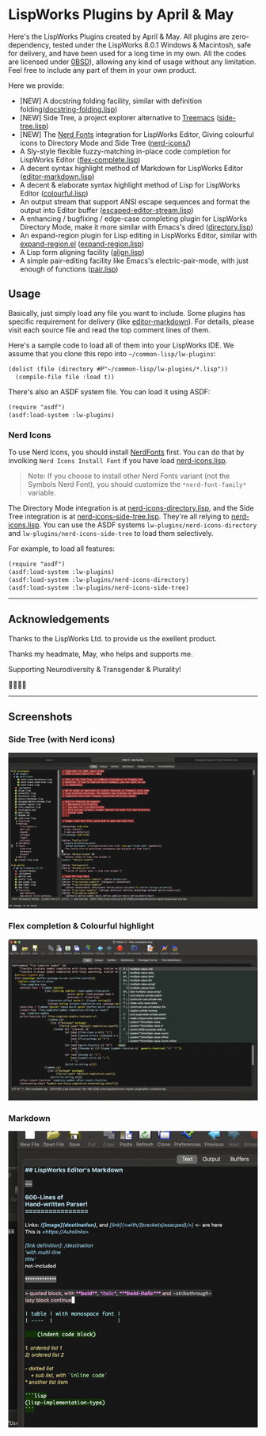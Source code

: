 # LispWorks Plugins by April & May

Here's the LispWorks Plugins created by April & May. All plugins are
zero-dependency, tested under the LispWorks 8.0.1 Windows & Macintosh,
safe for delivery, and have been used for a long time in my own. All
the codes are licensed under
[0BSD](https://spdx.org/licenses/0BSD.html)), allowing any kind of
usage without any limitation. Feel free to include any part of them in
your own product.

Here we provide:

- [NEW] A docstring folding facility, similar with definition folding([docstring-folding.lisp](./docstring-folding.lisp))
- [NEW] Side Tree, a project explorer alternative to [Treemacs](https://github.com/Alexander-Miller/treemacs) ([side-tree.lisp](./side-tree.lisp))
- [NEW] The [Nerd Fonts](https://www.nerdfonts.com) integration for LispWorks Editor, Giving colourful icons to Directory Mode and Side Tree ([nerd-icons/](./nerd-icons/))
- A Sly-style flexible fuzzy-matching in-place code completion for LispWorks Editor ([flex-complete.lisp](./flex-complete.lisp))
- A decent syntax highlight method of Markdown for LispWorks Editor ([editor-markdown.lisp](./editor-markdown.lisp))
- A decent & elaborate syntax highlight method of Lisp for LispWorks Editor ([colourful.lisp](./colourful.lisp))
- An output stream that support ANSI escape sequences and format the output into Editor buffer ([escaped-editor-stream.lisp](./escaped-editor-stream.lisp))
- A enhancing / bugfixing / edge-case completing plugin for LispWorks Directory Mode, make it more similar with Emacs's dired ([directory.lisp](./directory.lisp))
- An expand-region plugin for Lisp editing in LispWorks Editor, similar with [expand-region.el](https://github.com/magnars/expand-region.el) ([expand-region.lisp](./expand-region.lisp))
- A Lisp form aligning facility ([align.lisp](./align.lisp))
- A simple pair-editing facility like Emacs's electric-pair-mode, with just enough of functions ([pair.lisp](./pair.lisp))

## Usage

Basically, just simply load any file you want to include. Some plugins
has specific requirement for delivery (like
[editor-markdown](editor-markdown.lisp)). For details, please visit
each source file and read the top comment lines of them.

Here's a sample code to load all of them into your LispWorks IDE. We
assume that you clone this repo into `~/common-lisp/lw-plugins`:

	(dolist (file (directory #P"~/common-lisp/lw-plugins/*.lisp"))
	  (compile-file file :load t))

There's also an ASDF system file. You can load it using ASDF:

	(require "asdf")
	(asdf:load-system :lw-plugins)

### Nerd Icons

To use Nerd Icons, you should install
[NerdFonts]("https://github.com/ryanoasis/nerd-fonts/releases/download/v3.2.1/NerdFontsSymbolsOnly.zip")
 first. You can do that by involking `Nerd Icons Install Font` if you
have load [nerd-icons.lisp](./nerd-icons/nerd-icons.lisp).

> Note: If you choose to install other Nerd Fonts variant (not the Symbols Nerd Font), you should customize the `*nerd-font-family*` variable.

The Directory Mode integration is at
[nerd-icons-directory.lisp](./nerd-icons/nerd-icons-directory.lisp),
 and the Side Tree integration is at
[nerd-icons-side-tree.lisp](./nerd-icons/nerd-icons-side-tree.lisp).
They're all relying to
[nerd-icons.lisp](./nerd-icons/nerd-icons.lisp). You can use the ASDF
systems `lw-plugins/nerd-icons-directory` and
`lw-plugins/nerd-icons-side-tree` to load them selectively.

For example, to load all features:

```common-lisp
(require "asdf")
(asdf:load-system :lw-plugins)
(asdf:load-system :lw-plugins/nerd-icons-directory)
(asdf:load-system :lw-plugins/nerd-icons-side-tree)
```

----------------

## Acknowledgements

Thanks to the LispWorks Ltd. to provide us the exellent product.

Thanks my headmate, May, who helps and supports me.

Supporting Neurodiversity & Transgender & Plurality!

🏳️‍🌈🏳️‍⚧️

----------------

## Screenshots

### Side Tree (with Nerd icons)

![Side Tree](./images/side-tree.png)

### Flex completion & Colourful highlight

![Flex completion](./images/completion-and-colourful.png)

### Markdown

![Markdown](./images/markdown.png)

